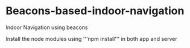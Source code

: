 # Beacons-based-indoor-navigation
Indoor Navigation using beacons

Install the node modules using '''npm install''' in both app and server

